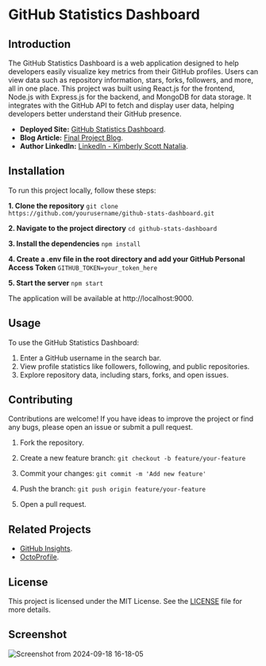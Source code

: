 # GitHub Statistics Dashboard
## Introduction
The GitHub Statistics Dashboard is a web application designed to help developers easily visualize key metrics from their GitHub profiles. Users can view data such as repository information, stars, forks, followers, and more, all in one place. This project was built using React.js for the frontend, Node.js with Express.js for the backend, and MongoDB for data storage. It integrates with the GitHub API to fetch and display user data, helping developers better understand their GitHub presence.

- **Deployed Site:** [GitHub Statistics Dashboard](https://github-stats-dashboard-2.onrender.com/).
- **Blog Article:** [Final Project Blog](https://dev.to/kimberly_scott/github-statistics-dashboard-visualizing-developer-data-efficiently-35h0).
- **Author LinkedIn:** [LinkedIn - Kimberly Scott Natalia](https://www.linkedin.com/in/kim-natalia-scott?utm_source=share&utm_campaign=share_via&utm_content=profile&utm_medium=android_app).

## Installation
To run this project locally, follow these steps:

**1. Clone the repository**
`git clone https://github.com/yourusername/github-stats-dashboard.git`

**2. Navigate to the project directory**
`cd github-stats-dashboard`

**3. Install the dependencies**
`npm install`

**4. Create a .env file in the root directory and add your GitHub Personal Access Token**
`GITHUB_TOKEN=your_token_here`

**5. Start the server**
`npm start`

The application will be available at http://localhost:9000.

## Usage
To use the GitHub Statistics Dashboard:

1. Enter a GitHub username in the search bar.
2. View profile statistics like followers, following, and public repositories.
3. Explore repository data, including stars, forks, and open issues.

## Contributing
Contributions are welcome! If you have ideas to improve the project or find any bugs, please open an issue or submit a pull request.

1. Fork the repository.
   
2. Create a new feature branch:
`git checkout -b feature/your-feature`

3. Commit your changes:
`git commit -m 'Add new feature'`

4. Push the branch:
`git push origin feature/your-feature`

5. Open a pull request.

## Related Projects
- [GitHub Insights](https://github.com/kb22/GitHub-User-Insights-using-API).
- [OctoProfile](https://github.com/bchiang7/octoprofile). 

## License
This project is licensed under the MIT License. See the [LICENSE](https://github.com/Kimmiescott/github-stats-dashboard/releases/tag/v1.0.0) file for more details.

## Screenshot
![Screenshot from 2024-09-18 16-18-05](https://github.com/user-attachments/assets/0b74dd9d-bef7-430c-aeab-81671e8721b9)



